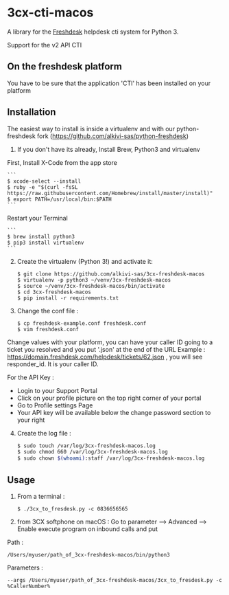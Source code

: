 # 3cx-cti-macos

A library for the [Freshdesk](http://freshdesk.com/) helpdesk cti system for Python 3.

Support for the v2 API CTI

## On the freshdesk platform
You have to be sure that the application 'CTI' has been installed on your platform

## Installation

The easiest way to install is inside a virtualenv and with our python-freshdesk fork (https://github.com/alkivi-sas/python-freshdesk)

1. If you don't have its already, Install Brew, Python3 and virtualenv

First, Install X-Code from the app store

    ```
    $ xcode-select --install
    $ ruby -e "$(curl -fsSL https://raw.githubusercontent.com/Homebrew/install/master/install)"
    $ export PATH=/usr/local/bin:$PATH
    ```
Restart your Terminal

    ```
    $ brew install python3
    $ pip3 install virtualenv
    ```

2. Create the virtualenv (Python 3!) and activate it:

    ```
    $ git clone https://github.com/alkivi-sas/3cx-freshdesk-macos
    $ virtualenv -p python3 ~/venv/3cx-freshdesk-macos
    $ source ~/venv/3cx-freshdesk-macos/bin/activate
    $ cd 3cx-freshdesk-macos
    $ pip install -r requirements.txt
    ```

3. Change the conf file :

    ```
    $ cp freshdesk-example.conf freshdesk.conf
    $ vim freshdesk.conf
    ```
Change values with your platform, you can have your caller ID going to a ticket you resolved and you put '.json' at the end of the URL
Example :  https://domain.freshdesk.com/helpdesk/tickets/62.json , you will see responder_id. It is your caller ID.

For the API Key :
- Login to your Support Portal
- Click on your profile picture on the top right corner of your portal
- Go to Profile settings Page
- Your API key will be available below the change password section to your right

4. Create the log file :
    ```bash
    $ sudo touch /var/log/3cx-freshdesk-macos.log
    $ sudo chmod 660 /var/log/3cx-freshdesk-macos.log
    $ sudo chown $(whoami):staff /var/log/3cx-freshdesk-macos.log
    ```
## Usage
1. From a terminal :

   ```
   $ ./3cx_to_fresdesk.py -c 0836656565
   ```
2. from 3CX softphone on macOS :
Go to parameter --> Advanced --> Enable execute program on inbound calls and put

Path :
   ```
   /Users/myuser/path_of_3cx-freshdesk-macos/bin/python3
   ```     
Parameters :
   ```
   --args /Users/myuser/path_of_3cx-freshdesk-macos/3cx_to_fresdesk.py -c %CallerNumber%
   ```  
